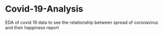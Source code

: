 # Covid-19-Analysis
EDA of covid 19 data to see the relationship between spread of coronavirus and their happiness report

